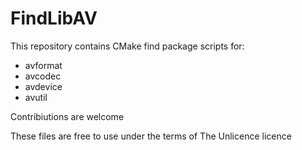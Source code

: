 # FindLibAV

This repository contains CMake find package scripts for:
* avformat
* avcodec
* avdevice
* avutil

Contribiutions are welcome

These files are free to use under the terms of The Unlicence licence